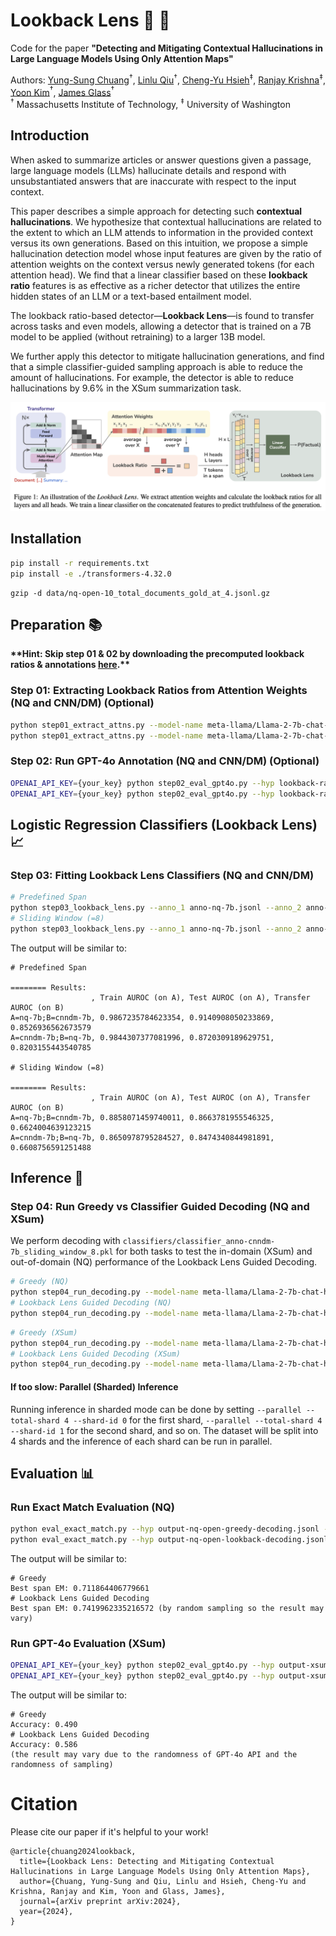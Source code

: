# Lookback Lens 🔎 🦙

Code for the paper **"Detecting and Mitigating Contextual Hallucinations in Large Language Models Using Only Attention Maps"**

Authors: [Yung-Sung Chuang](https://people.csail.mit.edu/yungsung/)$^\dagger$, [Linlu Qiu](https://linlu-qiu.github.io/)$^\dagger$, [Cheng-Yu Hsieh](https://chengyuhsieh.github.io/)$^\ddagger$, [Ranjay Krishna](https://ranjaykrishna.com/index.html)$^\ddagger$, [Yoon Kim](https://people.csail.mit.edu/yoonkim/)$^\dagger$, [James Glass](https://people.csail.mit.edu/jrg/)$^\dagger$  
$^\dagger$ Massachusetts Institute of Technology, $^\ddagger$ University of Washington

## Introduction

When asked to summarize articles or answer questions given a passage, large language models (LLMs) hallucinate details and respond with unsubstantiated answers that are inaccurate with respect to the input context.

This paper describes a simple approach for detecting such **contextual hallucinations**. We hypothesize that contextual hallucinations are related to the extent to which an LLM attends to information in the provided context versus its own generations. Based on this intuition, we propose a simple hallucination detection model whose input features are given by the ratio of attention weights on the context versus newly generated tokens (for each attention head).  We find that a linear classifier based on these **lookback ratio** features is as effective as a richer detector that utilizes the entire hidden states of an LLM or a text-based entailment model. 

The lookback ratio-based detector—**Lookback Lens**—is found to transfer across tasks and even models, allowing a detector that is trained on a 7B model to be applied (without retraining) to a larger 13B model.   

We further apply this detector to mitigate hallucination generations, and find that a simple classifier-guided sampling approach is able to reduce the amount of hallucinations. For example, the detector is able to reduce hallucinations by 9.6% in the XSum summarization task.

![lookback-lens](lookback-lens.png)


## Installation
```bash
pip install -r requirements.txt
pip install -e ./transformers-4.32.0
```

```
gzip -d data/nq-open-10_total_documents_gold_at_4.jsonl.gz
```

## Preparation 📚

**\*\*Hint: Skip step 01 & 02 by downloading the precomputed lookback ratios & annotations [here](https://www.dropbox.com/scl/fi/a87iv6xw9xma6ppc5pw2h/step1and2.tar.bz?rlkey=j382rsrwu2wnfwj7sn14ai3qw&dl=0).\*\***

### Step 01: Extracting Lookback Ratios from Attention Weights (NQ and CNN/DM) (Optional)
```bash
python step01_extract_attns.py --model-name meta-llama/Llama-2-7b-chat-hf/ --data-path data/nq-open-10_total_documents_gold_at_4.jsonl --output-path lookback-ratio-nq-7b.pt
python step01_extract_attns.py --model-name meta-llama/Llama-2-7b-chat-hf --data-path data/cnndm-1000.jsonl --output-path lookback-ratio-cnndm-7b.pt
```

### Step 02: Run GPT-4o Annotation (NQ and CNN/DM) (Optional)
```bash
OPENAI_API_KEY={your_key} python step02_eval_gpt4o.py --hyp lookback-ratio-nq-7b.pt --ref data/nq-open-10_total_documents_gold_at_4.jsonl --out anno-nq-7b.jsonl
OPENAI_API_KEY={your_key} python step02_eval_gpt4o.py --hyp lookback-ratio-cnndm-7b.pt --ref data/xsum-1000.jsonl --out anno-cnndm-7b.jsonl
```

## Logistic Regression Classifiers (Lookback Lens) 📈


### Step 03: Fitting Lookback Lens Classifiers (NQ and CNN/DM)
```bash
# Predefined Span
python step03_lookback_lens.py --anno_1 anno-nq-7b.jsonl --anno_2 anno-cnndm-7b.jsonl --lookback_ratio_1 lookback-ratio-nq-7b.pt --lookback_ratio_2 lookback-ratio-cnndm-7b.pt
# Sliding Window (=8)
python step03_lookback_lens.py --anno_1 anno-nq-7b.jsonl --anno_2 anno-cnndm-7b.jsonl --lookback_ratio_1 lookback-ratio-nq-7b.pt --lookback_ratio_2 lookback-ratio-cnndm-7b.pt --sliding_window 8
```

The output will be similar to:
```
# Predefined Span

======== Results:
                  , Train AUROC (on A), Test AUROC (on A), Transfer AUROC (on B)
A=nq-7b;B=cnndm-7b, 0.9867235784623354, 0.9140908050233869, 0.8526936562673579
A=cnndm-7b;B=nq-7b, 0.9844307377081996, 0.8720309189629751, 0.8203155443540785

# Sliding Window (=8)

======== Results:
                  , Train AUROC (on A), Test AUROC (on A), Transfer AUROC (on B)
A=nq-7b;B=cnndm-7b, 0.8858071459740011, 0.8663781955546325, 0.6624004639123215
A=cnndm-7b;B=nq-7b, 0.8650978795284527, 0.8474340844981891, 0.6608756591251488
```


## Inference 🏃
### Step 04: Run Greedy vs Classifier Guided Decoding (NQ and XSum)

We perform decoding with `classifiers/classifier_anno-cnndm-7b_sliding_window_8.pkl` for both tasks to test the in-domain (XSum) and out-of-domain (NQ) performance of the Lookback Lens Guided Decoding.

```bash
# Greedy (NQ)
python step04_run_decoding.py --model-name meta-llama/Llama-2-7b-chat-hf/ --data-path data/nq-open-10_total_documents_gold_at_4.jsonl --output-path output-nq-open-greedy-decoding.jsonl --num-gpus 1
# Lookback Lens Guided Decoding (NQ)
python step04_run_decoding.py --model-name meta-llama/Llama-2-7b-chat-hf/ --data-path data/nq-open-10_total_documents_gold_at_4.jsonl --output-path output-nq-open-lookback-decoding.jsonl --num-gpus 1 --do_sample --guiding-classifier classifiers/classifier_anno-cnndm-7b_sliding_window_8.pkl --chunk-size 8 --num-candidates 8 
```


```bash
# Greedy (XSum)
python step04_run_decoding.py --model-name meta-llama/Llama-2-7b-chat-hf/ --data-path data/xsum-1000.jsonl --output-path output-xsum-greedy-decoding.jsonl --num-gpus 1
# Lookback Lens Guided Decoding (XSum)
python step04_run_decoding.py --model-name meta-llama/Llama-2-7b-chat-hf/ --data-path data/xsum-1000.jsonl --output-path output-xsum-lookback-decoding.jsonl --num-gpus 1 --do_sample --guiding-classifier classifiers/classifier_anno-cnndm-7b_sliding_window_8.pkl --chunk-size 8 --num-candidates 8 
```

#### If too slow: Parallel (Sharded) Inference

Running inference in sharded mode can be done by setting `--parallel --total-shard 4 --shard-id 0` for the first shard, `--parallel --total-shard 4 --shard-id 1` for the second shard, and so on. The dataset will be split into 4 shards and the inference of each shard can be run in parallel.

## Evaluation 📊

### Run Exact Match Evaluation (NQ)
```bash
python eval_exact_match.py --hyp output-nq-open-greedy-decoding.jsonl --ref data/nq-open-10_total_documents_gold_at_4.jsonl
python eval_exact_match.py --hyp output-nq-open-lookback-decoding.jsonl --ref data/nq-open-10_total_documents_gold_at_4.jsonl
```

The output will be similar to:
```
# Greedy
Best span EM: 0.711864406779661
# Lookback Lens Guided Decoding
Best span EM: 0.7419962335216572 (by random sampling so the result may vary)
```

### Run GPT-4o Evaluation (XSum)
```bash
OPENAI_API_KEY={your_key} python step02_eval_gpt4o.py --hyp output-xsum-greedy-decoding.jsonl --ref data/xsum-1000.jsonl --out record-gpt4o-eval-xsum-greedy-decoding.jsonl 
OPENAI_API_KEY={your_key} python step02_eval_gpt4o.py --hyp output-xsum-lookback-decoding.jsonl --ref data/xsum-1000.jsonl --out record-gpt4o-eval-xsum-lookback-decoding.jsonl 
```

The output will be similar to:
```
# Greedy
Accuracy: 0.490
# Lookback Lens Guided Decoding
Accuracy: 0.586
(the result may vary due to the randomness of GPT-4o API and the randomness of sampling)
```

# Citation

Please cite our paper if it's helpful to your work!

```
@article{chuang2024lookback,
  title={Lookback Lens: Detecting and Mitigating Contextual Hallucinations in Large Language Models Using Only Attention Maps},
  author={Chuang, Yung-Sung and Qiu, Linlu and Hsieh, Cheng-Yu and Krishna, Ranjay and Kim, Yoon and Glass, James},
  journal={arXiv preprint arXiv:2024},
  year={2024},
}
```